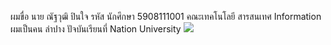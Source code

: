 
 
ผมขื่อ นาย ณัฐวุฒิ ปินใจ รหัส นักศึกษา 5908111001 คณะเทคโนโลยี สารสนเทศ  Information ผมเป็นคน ลำปาง ปัจบันเรียนที่  Nation University
<a href="http://www.mx7.com/view2/A6ScjbthqI0xooGX" target="_blank"><img border="0" src="http://www.mx7.com/i/21e/tq3WEp.png" /></a>
